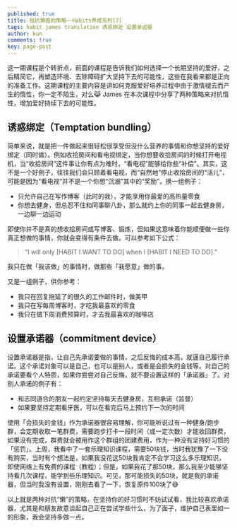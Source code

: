 ```yaml
---
published: true
title: 抵抗懒癌的策略——Habits养成系列[7]
tags: habit james translation 诱惑绑定 设置承诺器
author: kun
comments: true
key: page-post
---
```


这一期课程是个转折点，前面的课程是告诉我们如何选择一个长期坚持的爱好，之后精简它，再塑造环境、去除障碍扩大坚持下去的可能性，这些在我看来都是正向的准备工作。这期课程的主要内容是讲如何克服爱好培养过程中由于激情褪去而产生的惰性，你一定不陌生，对么😹 James 在本次课程中分享了两种策略来对抗惰性，增加爱好持续下去的可能性。

## 诱惑绑定（Temptation bundling）

简单来说，就是把一件做起来很轻松很享受但没什么营养的事情和你想坚持的爱好绑定（同时做）。例如收拾房间和看电视绑定，当你想要收拾房间的时候打开电视机，当“收拾房间”这件事让你有点为难时，“看电视”能够给你些“补偿”。其实，这不是一个好例子，往往我们会只顾着看电视，而“自然地”停止收拾房间的“活儿”，可能是因为“看电视”并不是一个你想“沉溺”其中的“奖励”。换一组例子：

- 只允许自己在写作博客（此时的我），才能享用你最爱的高热量零食
- 你想去健身，但总忍不住和同事聊八卦，那么就约上你的同事一起去健身房，一边聊一边运动

即使你并不是真的想收拾房间或写博客、锻炼，但如果这意味着你能顺便做一些你真正想做的事情，你就会变得有条件去做。可以参考如下公式：
> “I will only [HABIT I WANT TO DO] when I [HABIT I NEED TO DO].”

我只在做「我该做」的事情时，做那些「我愿意」做的事。

又是一组例子，供你参考：

- 我只在回复拖延了的很久的工作邮件时，做美甲
- 我只在写每周博客时，才吃我最喜欢的零食
- 我只在做下周消费预算时，才去我最喜欢的咖啡店

## 设置承诺器（commitment device）

设置承诺器是指，让自己先承诺要做的事情，之后反悔的成本高，就逼自己履行承诺。这个承诺对象可以是自己，也可以是别人，或者是会损失的金钱等。对自己的承诺要看个人特质，如果你尝尝对自己反悔，就不要设置这样的「承诺器」了。对别人承诺的例子有：

- 和志同道合的朋友一起约定坚持每天去健身房，互相承诺（监督）
- 如果要坚持定期看牙医，可以在看完后马上预约下一次的时间

使用「会损失的金钱」作为承诺器很容易理解，你可能听说过有一种健身/跑步群，会定期收取一笔群费，需要跑步打卡一段时间（或一定次数）才能收回群费，如果没有完成，群费就会被用作这个群组的团建费用，作为一种没有坚持好习惯的「惩罚」。上周，我看中了一套乐理知识课程，需要50块钱，当时我犹豫了一下没有购买，当时有个想法是，如果我没花这50块我肯定不会学习这么多乐理知识，即使网络上有免费的课程（教程）；但是，如果我花了那50块，那么我至少能够坚持看几次课程，能学到些乐理知识。可见，那可能损失的50块，就是我的承诺器，但当时我没有设置，刚刚去看了一下，恢复原件100块了😅

以上就是两种对抗“懒”的策略，在坚持你的好习惯时不妨试试看，我比较喜欢承诺器，尤其是和朋友故意谈起自己正在尝试学些什么，为了面子，维护自己表里如一的形象，我会坚持多做一点。
